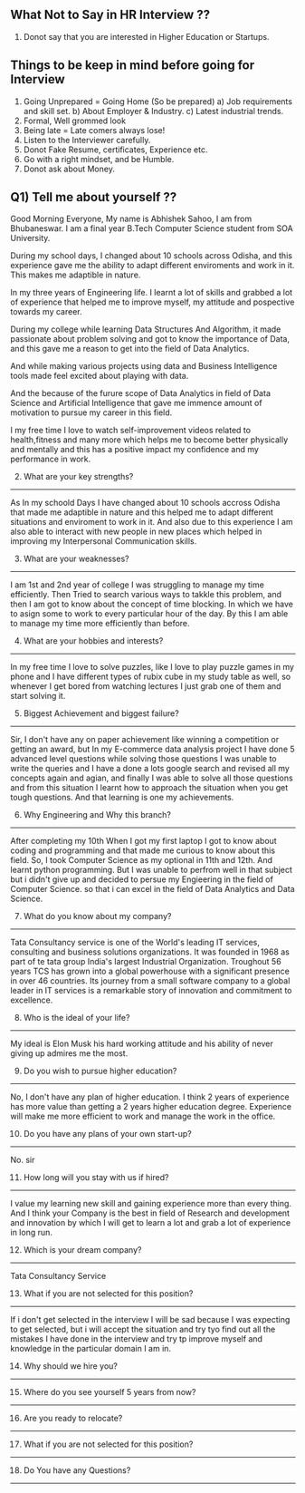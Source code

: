 What Not to Say in HR Interview ??
----------------------------------------
1) Donot say that you are interested in Higher Education or Startups.

Things to be keep in mind before going for Interview
--------------------------------------------------------
1) Going Unprepared = Going Home (So be prepared)
   a) Job requirements and skill set.
   b) About Employer & Industry.
   c) Latest industrial trends.
2) Formal, Well grommed look
3) Being late = Late comers always lose!
4) Listen to the Interviewer carefully.
5) Donot Fake Resume, certificates, Experience etc.
6) Go with a right mindset, and be Humble.
7) Donot ask about Money.

Q1) Tell me about yourself ??
---------------------------------
Good Morning Everyone, My name is Abhishek Sahoo, I am from Bhubaneswar. I am a final year B.Tech Computer Science student from SOA University.


During my school days, I changed about 10 schools across Odisha, and this experience gave me the ability to adapt different enviroments and work in it. This makes me adaptible in nature.

In my three years of Engineering life. I learnt a lot of skills and grabbed a lot of experience that helped me to improve myself, my attitude and pospective towards my career.

During my college while learning Data Structures And Algorithm, it made passionate about problem solving and got to know the importance of Data, and this gave me a reason to get into the field of Data Analytics. 

And while making various projects using data and Business Intelligence tools made feel excited about playing with data. 

And the because of the furure scope of Data Analytics in field of Data Science and Artificial Intelligence that gave me immence amount of motivation to pursue my career in this field.

I my free time I love to watch self-improvement videos related to health,fitness and many more which helps me to become better physically and mentally and this has a positive impact my confidence and my performance in work.


2. What are your key strengths?
----------------------------------
As In my schoold Days I have changed about 10 schools accross Odisha that made me adaptible in nature and this helped me to adapt different situations and enviroment to work in it.
And also due to this experience I am also able to interact with new people in new places which helped in improving my Interpersonal Communication skills.


3. What are your weaknesses?
----------------------------------
I am 1st and 2nd year of college I was struggling to manage my time efficiently. Then Tried to search various ways to takkle this problem, and then I am got to know about the concept of time blocking. In which we have to asign some to work to every particular hour of the day. By this I am able to manage my time more efficiently than before.


4. What are your hobbies and interests?
------------------------------------------
In my free time I love to solve puzzles, like I love to play puzzle games in my phone and I have different types of rubix cube in my study table as well, so whenever I get bored from watching lectures I just grab one of them and start solving it. 


5. Biggest Achievement and biggest failure?
----------------------------------------------
Sir, I don't have any on paper achievement like winning a competition or getting an award, but In my E-commerce data analysis project I have done 5 advanced level questions while solving those questions I was unable to write the queries and I have a done a lots google search and revised all my concepts again and agian, and finally I was able to solve all those questions and  from this situation I learnt how to approach the situation when you get tough questions. And that learning is one my achievements. 


6. Why Engineering and Why this branch?
------------------------------------------
After completing my 10th When I got my first laptop I got to know about coding and programming and that made me curious to know about this field. So, I took Computer Science as my optional in 11th and 12th. And learnt python programming. But I was unable to perfrom well in that subject but i didn't give up and decided to persue my Engieering in the field of Computer Science. so that i can excel in the field of Data Analytics and Data Science.


7. What do you know about my company?
----------------------------------------
Tata Consultancy service is one of the World's leading IT services, consulting and business solutions organizations. It was founded in 1968 as part of te tata group India's largest Industrial Organization. Troughout 56 years TCS has grown into a global powerhouse with a significant presence in over 46 countries. Its journey from a small software company to a global leader in IT services is a remarkable story of innovation and commitment to excellence.


8. Who is the ideal of your life?
---------------------------------
My ideal is Elon Musk his hard working attitude and his ability of never giving up admires me the most.


9. Do you wish to pursue higher education?
----------------------------------------------
No, I don't have any plan of higher education. I think 2 years of experience has more value than getting a 2 years higher education degree. Experience will make me more efficient to work and manage the work in the office.  


10. Do you have any plans of your own start-up?
------------------------------------------------
No. sir


11. How long will you stay with us if hired?
-------------------------------------------------
I value my learning new skill and gaining experience more than every thing. And I think your Company is the best in field of Research and development and innovation by which I will get to learn a lot and grab a lot of experience in long run.


12. Which is your dream company?
----------------------------------
Tata Consultancy Service 


13. What if you are not selected for this position?
-------------------------------------------------------
If i don't get selected in the interview I will be sad because I was expecting to get selected, but i will accept the situation and try tyo find out all the mistakes I have done in the interview and try tp improve myself and knowledge in the particular domain I am in.


14. Why should we hire you?
----------------------------



15. Where do you see yourself 5 years from now?
----------------------------------------------------



16. Are you ready to relocate?
----------------------------------



17. What if you are not selected for this position?
------------------------------------------------------



18. Do You have any Questions?
------------------------------


